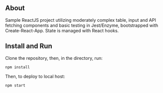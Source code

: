 ## About

Sample ReactJS project utilizing moderately complex table, input and API fetching components and basic testing in Jest/Enzyme, bootstrapped with Create-React-App. State is managed with React hooks.

## Install and Run
Clone the repository, then, in the directory, run:
```
npm install
```
Then, to deploy to local host:
```
npm start
```
